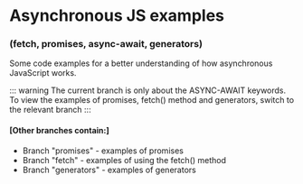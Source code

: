 # Asynchronous JS examples
### (fetch, promises, async-await, generators)

Some code examples for a better understanding of how asynchronous JavaScript works. 

::: warning
The current branch is only about the ASYNC-AWAIT keywords.
To view the examples of promises, fetch() method and generators, switch to the relevant branch
:::

#### [Other branches contain:]
* Branch "promises" - examples of promises
* Branch "fetch" - examples of using the fetch() method
* Branch "generators" - examples of generators

